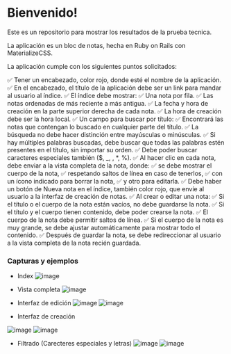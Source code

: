 # Bienvenido!

Este es un repositorio para mostrar los resultados de la prueba tecnica.

La aplicación es un bloc de notas, hecha en Ruby on Rails con
MaterializeCSS.

La aplicación cumple con los siguientes puntos solicitados:

✅ Tener un encabezado, color rojo, donde esté el nombre de la aplicación.
✅ En el encabezado, el título de la aplicación debe ser un link para mandar al usuario al índice.
✅ El índice debe mostrar:
✅ Una nota por fila.
✅ Las notas ordenadas de más reciente a más antigua.
✅ La fecha y hora de creación en la parte superior derecha de cada nota.
✅ La hora de creación debe ser la hora local.
✅ Un campo para buscar por título:
✅ Encontrará las notas que contengan lo buscado en cualquier parte del título.
✅ La búsqueda no debe hacer distinción entre mayúsculas o minúsculas.
✅ Si hay múltiples palabras buscadas, debe buscar que todas las palabras estén presentes en el título, sin importar su orden.
✅ Debe poder buscar caracteres especiales también ($, _, \, *, %).
✅ Al hacer clic en cada nota, debe enviar a la vista completa de la nota, donde:
✅ se debe mostrar el cuerpo de la nota,
✅ respetando saltos de línea en caso de tenerlos,
✅ con un ícono indicado para borrar la nota,
✅ y otro para editarla.
✅ Debe haber un botón de Nueva nota en el índice, también color rojo, que envíe al usuario a la interfaz de creación de notas.
✅ Al crear o editar una nota:
✅ Si el título o el cuerpo de la nota están vacíos, no debe guardarse la nota.
✅ Si el título y el cuerpo tienen contenido, debe poder crearse la nota.
✅ El cuerpo de la nota debe permitir saltos de línea.
✅ Si el cuerpo de la nota es muy grande, se debe ajustar automáticamente para mostrar todo el contenido.
✅ Después de guardar la nota, se debe redireccionar al usuario a la vista completa de la nota recién guardada.

### Capturas y ejemplos

- Index
![image](https://github.com/user-attachments/assets/3497bf10-f172-482d-ada6-41fe6c288546)

- Vista completa
![image](https://github.com/user-attachments/assets/a637cb87-f21d-44d6-abf1-e8599a6d51b2)

- Interfaz de edición
![image](https://github.com/user-attachments/assets/9b0f694f-5c1c-4ba1-b761-44654dc26749)
![image](https://github.com/user-attachments/assets/c4007ef6-6343-417e-b644-6c2bc2e0cb14)

- Interfaz de creación

![image](https://github.com/user-attachments/assets/28792f26-aac3-4061-b062-674bcf551d37)
![image](https://github.com/user-attachments/assets/ea130352-d4d3-4a9d-a049-d9098408b1f6)

- Filtrado (Carecteres especiales y letras)
![image](https://github.com/user-attachments/assets/db06f136-14c6-4bb5-a634-3afcd63de8dd)
![image](https://github.com/user-attachments/assets/7c28e22b-c004-4c4f-8156-3646436f87dc)


